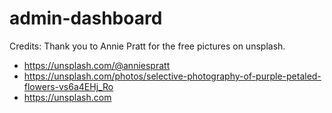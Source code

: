 # admin-dashboard

Credits:
Thank you to Annie Pratt for the free pictures on unsplash.
- https://unsplash.com/@anniespratt
- https://unsplash.com/photos/selective-photography-of-purple-petaled-flowers-vs6a4EHj_Ro
- https://unsplash.com